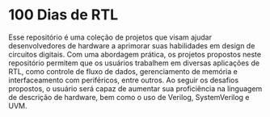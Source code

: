 # 100 Dias de RTL
Esse repositório é uma coleção de projetos que visam ajudar desenvolvedores de hardware a aprimorar suas habilidades em design de circuitos digitais. Com uma abordagem prática, os projetos propostos neste repositório permitem que os usuários trabalhem em diversas aplicações de RTL, como controle de fluxo de dados, gerenciamento de memória e interfaceamento com periféricos, entre outros. Ao seguir os desafios propostos, o usuário será capaz de aumentar sua proficiência na linguagem de descrição de hardware, bem como o uso de Verilog, SystemVerilog e UVM.
